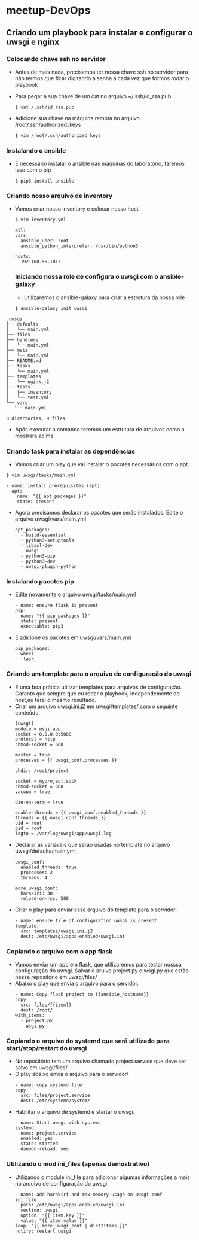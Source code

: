 # meetup-DevOps

## Criando um playbook para instalar e configurar o uwsgi e nginx

### Colocando chave ssh no servidor
* Antes de mais nada, precisamos ter nossa chave ssh no servidor para não termos que ficar digitando a senha a cada vez que formos rodar o playbook
* Para pegar a sua chave de um cat no arquivo ~/.ssh/id_rsa.pub

  `$ cat /.ssh/id_rsa.pub`
 
* Adicione sua chave na máquina remota no arquivo /root/.ssh/authorized_keys
 
  `$ vim /root/.ssh/authorized_keys`
  
 ### Instalando o ansible
* É necessário instalar o ansible nas máquinas do laboratório, faremos isso com o pip
 
  `$ pip3 install ansible`
 
### Criando nosso arquivo de inventory
* Vamos criar nosso inventory e colocar nosso host
  
  `$ vim inventory.yml`
  ```
  all:
  vars:
    ansible_user: root
    ansible_python_interpreter: /usr/bin/python3

  hosts:
    192.168.56.101:
  ```
  
  ### Iniciando nossa role de configura o uwsgi com o ansible-galaxy
  * Utilizaremos o ansible-galaxy para criar a estrutura da nossa role
  
  `$ ansible-galasy init uwsgi`
 
 ```
  uwsgi
├── defaults
│   └── main.yml
├── files
├── handlers
│   └── main.yml
├── meta
│   └── main.yml
├── README.md
├── tasks
│   └── main.yml
├── templates
│   └── nginx.j2
├── tests
│   ├── inventory
│   └── test.yml
└── vars
    └── main.yml

8 directories, 9 files

  ```
* Após executar o comando teremos um estrutura de arquivos como a mostrara acima

### Criando task para instalar as dependências
* Vamos criar um play que vai instalar o pocotes necessários com o apt

`$ vim uwsgi/tasks/main.yml`
```
- name: install prerequisites (apt)
  apt:
    name: "{{ apt_packages }}"
    state: present
```
  
* Agora precisamos declarar os pacotes que serão instalados. Edite o arquivo uwsgi/vars/main.yml
  ```
  apt_packages:
    - build-essential
    - python3-setuptools 
    - libssl-dev
    - uwsgi
    - python3-pip 
    - python3-dev
    - uwsgi-plugin-python
  ```
### Instalando pacotes pip
* Edite novamente o arquivo uwsgi/tasks/main.yml
  ```
  - name: ensure flask is present
  pip:
    name: "{{ pip_packages }}"
    state: present
    executable: pip3
  ```
* E adicione os pacotes em uwsgi/vars/main.yml
  ```
  pip_packages:
  - wheel
  - flask
  ```
### Criando um template para o arquivo de configuração do uwsgi
* É uma boa prática utilizar templates para arquivos de configuração. Garanto que sempre que eu rodar o playbook, independemente do host,eu terei o mesmo resultado.
* Criar um arquivo uwsgi.ini.j2 em uwsgi/templates/ com o seguinte conteúdo.
  ```
  [uwsgi]
  module = wsgi:app
  socket = 0.0.0.0:5000
  protocol = http
  chmod-socket = 660

  master = true
  processes = {{ uwsgi_conf.processes }}

  chdir: /root/project

  socket = myproject.sock
  chmod-socket = 660
  vacuum = true

  die-on-term = true

  enable-threads = {{ uwsgi_conf.enabled_threads }}
  threads = {{ uwsgi_conf.threads }}
  uid = root
  gid = root
  logto = /var/log/uwsgi/app/uwsgi.log

  ```
* Declarar as variáveis que serão usadas no template no arquivo uwsgi/defaults/main.yml.
  ```
  uwsgi_conf:
    enabled_threads: true
    processes: 2
    threads: 4

  more_uwsgi_conf:
    harakiri: 30
    reload-on-rss: 500

  ```
* Criar o play para enviar esse arquivo do template para o servidor:
  ```
  - name: ensure file of configuration uwsgi is present
  template:
    src: templates/uwsgi.ini.j2
    dest: /etc/uwsgi/apps-enabled/uwsgi.ini
  ```
  
### Copiando o arquivo com o app flask
* Vamos enviar um app em flask, que utilizaremos para testar nosssa configuração do uwsgi. Salvar o aruivo project.py e wsgi.py que estão nesse repositório em uwsgi/files/
* Abaixo o play que envia o arquivo para o servidor.
  ```
  - name: Copy flask project to {{ansible_hostname}}
  copy:
    src: files/{{item}}
    dest: /root/
  with_items:
    - project.py
    - wsgi.py

  ```
### Copiando o arquivo do systemd que será utilizado para start/stop/restart do uwsgi
* No repositório tem um arquivo chamado project.service que deve ser salvo em uwsgi/files/
* O play abaixo envia o arquivo para o servidor\
  ```
  - name: copy systemd file
  copy:
    src: files/project.service
    dest: /etc/systemd/system/

  ```
* Habilitar o arquivo de systemd e startar o uwsgi.
  ```
  - name: Start uwsgi with systemd
  systemd:
    name: project.service
    enabled: yes
    state: started
    daemon-reload: yes
  ```
### Utilizando o mod ini_files (apenas demostrativo)
* Utilizando o module ini_file para adicionar algumas informações a mais no arquivo de configuração do uwsgi.
  ```
  - name: add harakiri and max memory usage on uwsgi conf
  ini_file:
    path: /etc/uwsgi/apps-enabled/uwsgi.ini
    section: uwsgi
    option: "{{ item.key }}"
    value: "{{ item.value }}"
  loop: "{{ more_uwsgi_conf | dict2items }}"
  notify: restart uwsgi

  ```

